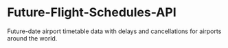 # Future-Flight-Schedules-API
Future-date airport timetable data with delays and cancellations for airports around the world.
